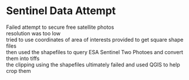 # Sentinel Data Attempt
Failed attempt to secure free satellite photos\
resolution was too low\
tried to use coordinates of area of interests provided to get square shape files \
then used the shapefiles to query ESA Sentinel Two Photoes and convert them into tiffs\
the clipping using the shapefiles ultimately failed and used QGIS to help crop them

